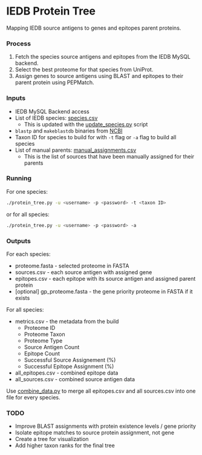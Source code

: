 # IEDB Protein Tree 

Mapping IEDB source antigens to genes and epitopes parent proteins. 

### Process
1. Fetch the species source antigens and epitopes from the IEDB MySQL backend.
2. Select the best proteome for that species from UniProt.
3. Assign genes to source antigens using BLAST and epitopes to their parent protein using PEPMatch.

### Inputs
- IEDB MySQL Backend access
- List of IEDB species: [species.csv](species.csv)
    - This is updated with the [update_species.py](update_species.py) script
- `blastp` and `makeblastdb` binaries from [NCBI](https://ftp.ncbi.nlm.nih.gov/blast/executables/blast+/LATEST/)
- Taxon ID for species to build for with `-t` flag or `-a` flag to build all species
- List of manual parents: [manual_assignments.csv](manual_assignments.csv)
    - This is the list of sources that have been manually assigned for their parents

### Running
For one species:
``` bash
./protein_tree.py -u <username> -p <password> -t <taxon ID>
```
or for all species:
``` bash
./protein_tree.py -u <username> -p <password> -a
```

### Outputs

For each species:
- proteome.fasta - selected proteome in FASTA
- sources.csv - each source antigen with assigned gene
- epitopes.csv - each epitope with its source antigen and assigned parent protein
- [optional] gp_proteome.fasta - the gene priority proteome in FASTA if it exists

For all species:
- metrics.csv - the metadata from the build
    - Proteome ID
    - Proteome Taxon
    - Proteome Type
    - Source Antigen Count
    - Epitope Count
    - Successful Source Assignement (%)
    - Successful Epitope Assignment (%)
- all_epitopes.csv - combined epitope data
- all_sources.csv - combined source antigen data

Use [combine_data.py](combine_data.py) to merge all epitopes.csv and all sources.csv into one file for every species.

### TODO
- Improve BLAST assignments with protein existence levels / gene priority
- Isolate epitope matches to source protein assignment, not gene
- Create a tree for visualization
- Add higher taxon ranks for the final tree